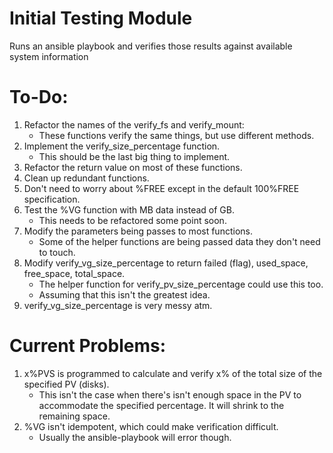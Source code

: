 Initial Testing Module
======

Runs an ansible playbook and verifies those results against available system information

To-Do:
======
1. Refactor the names of the verify_fs and verify_mount:
	- These functions verify the same things, but use different methods.
2. Implement the verify_size_percentage function.
    - This should be the last big thing to implement.
3. Refactor the return value on most of these functions.
4. Clean up redundant functions.
5. Don't need to worry about %FREE except in the default 100%FREE specification.
6. Test the %VG function with MB data instead of GB.
	- This needs to be refactored some point soon.
7. Modify the parameters being passes to most functions.
	- Some of the helper functions are being passed data they don't need to touch.
8. Modify verify_vg_size_percentage to return failed (flag), used_space, free_space, total_space.
	- The helper function for verify_pv_size_percentage could use this too.
	- Assuming that this isn't the greatest idea.
9. verify_vg_size_percentage is very messy atm.

Current Problems:
=====
1. x%PVS is programmed to calculate and verify x% of the total size of the specified PV (disks).
	- This isn't the case when there's isn't enough space in the PV to accommodate the specified percentage. It will shrink to the remaining space. 
2. %VG isn't idempotent, which could make verification difficult.
	- Usually the ansible-playbook will error though.